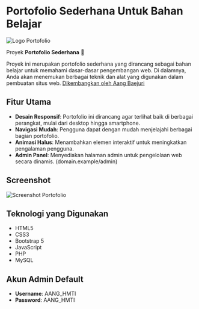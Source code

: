 # Portofolio Sederhana Untuk Bahan Belajar

![Logo Portofolio](https://i.postimg.cc/DZ2HnvP5/20250310-204538.png)

Proyek **Portofolio Sederhana** 🎉

Proyek ini merupakan portofolio sederhana yang dirancang sebagai bahan belajar untuk memahami dasar-dasar pengembangan web. Di dalamnya, Anda akan menemukan berbagai teknik dan alat yang digunakan dalam pembuatan situs web.
[Dikembangkan oleh Aang Baejuri](https://aangbaejur.id)

## Fitur Utama

- **Desain Responsif**: Portofolio ini dirancang agar terlihat baik di berbagai perangkat, mulai dari desktop hingga smartphone.
- **Navigasi Mudah**: Pengguna dapat dengan mudah menjelajahi berbagai bagian portofolio.
- **Animasi Halus**: Menambahkan elemen interaktif untuk meningkatkan pengalaman pengguna.
- **Admin Panel**: Menyediakan halaman admin untuk pengelolaan web secara dinamis. (domain.example/admin)

## Screenshot

![Screenshot Portofolio](https://i.postimg.cc/QVGx6Kc0/capture-250312-003847.png)

## Teknologi yang Digunakan

- HTML5
- CSS3
- Bootstrap 5
- JavaScript
- PHP
- MySQL

## Akun Admin Default

- **Username**: AANG_HMTI
- **Password**: AANG_HMTI